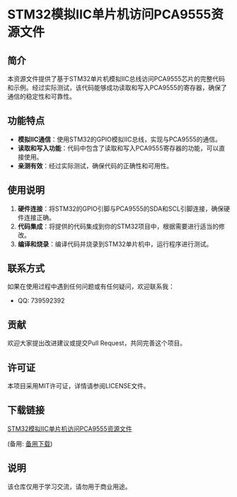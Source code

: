 # STM32模拟IIC单片机访问PCA9555资源文件

## 简介
本资源文件提供了基于STM32单片机模拟IIC总线访问PCA9555芯片的完整代码和示例。经过实际测试，该代码能够成功读取和写入PCA9555的寄存器，确保了通信的稳定性和可靠性。

## 功能特点
- **模拟IIC通信**：使用STM32的GPIO模拟IIC总线，实现与PCA9555的通信。
- **读取和写入功能**：代码中包含了读取和写入PCA9555寄存器的功能，可以直接使用。
- **亲测有效**：经过实际测试，确保代码的正确性和可用性。

## 使用说明
1. **硬件连接**：将STM32的GPIO引脚与PCA9555的SDA和SCL引脚连接，确保硬件连接正确。
2. **代码集成**：将提供的代码集成到你的STM32项目中，根据需要进行适当的修改。
3. **编译和烧录**：编译代码并烧录到STM32单片机中，运行程序进行测试。

## 联系方式
如果在使用过程中遇到任何问题或有任何疑问，欢迎联系我：
- QQ: 739592392

## 贡献
欢迎大家提出改进建议或提交Pull Request，共同完善这个项目。

## 许可证
本项目采用MIT许可证，详情请参阅LICENSE文件。

## 下载链接
[STM32模拟IIC单片机访问PCA9555资源文件](https://pan.quark.cn/s/e430e885cca0) 

(备用: [备用下载](https://pan.baidu.com/s/1jbcYXr02QaUoOzZ6hsjc4A?pwd=1234))

## 说明

该仓库仅用于学习交流，请勿用于商业用途。
